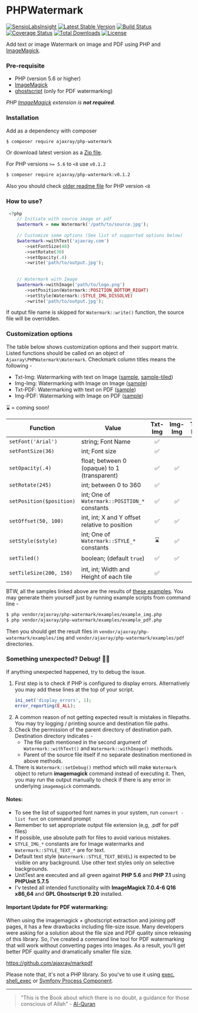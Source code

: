 # PHPWatermark

[![SensioLabsInsight](https://insight.symfony.com/projects/cf8fe138-7232-4390-a3c6-f9e509221353/big.svg)](https://insight.symfony.com/projects/cf8fe138-7232-4390-a3c6-f9e509221353)
[![Latest Stable Version](https://poser.pugx.org/ajaxray/php-watermark/v/stable)](https://packagist.org/packages/ajaxray/php-watermark)
[![Build Status](https://travis-ci.org/ajaxray/php-watermark.svg?branch=master)](https://travis-ci.org/ajaxray/php-watermark)
[![Coverage Status](https://coveralls.io/repos/github/ajaxray/php-watermark/badge.svg?branch=master)](https://coveralls.io/github/ajaxray/php-watermark?branch=master)
[![Total Downloads](https://poser.pugx.org/ajaxray/php-watermark/downloads)](https://packagist.org/packages/ajaxray/php-watermark)
[![License](https://poser.pugx.org/ajaxray/php-watermark/license)](https://packagist.org/packages/ajaxray/php-watermark)


Add text or image Watermark on image and PDF using PHP and [ImageMagick][1].

### Pre-requisite
 
 - PHP (version 5.6 or higher)
 - [ImageMagick][1]
 - [ghostscript][2] (only for PDF watermarking)

_PHP [ImageMagick][3] extension is **not required**._
 
### Installation
 
 Add as a dependency with composer
 
 ```bash
 $ composer require ajaxray/php-watermark
 ```
Or download latest version as a [Zip file](https://github.com/ajaxray/php-watermark/archive/master.zip).

For PHP versions `>= 5.6` to `<8` use `v0.1.2` 
 ```bash
 $ composer require ajaxray/php-watermark:v0.1.2
 ```
 Also you should check [older readme file](https://github.com/ajaxray/php-watermark/tree/v0.1.2#readme) for PHP version `<8`

 
 ### How to use?
 
 ```php
  <?php
     // Initiate with source image or pdf
     $watermark = new Watermark('/path/to/source.jpg');
     
     // Customize some options (See list of supported options below)
     $watermark->withText('ajaxray.com')
        ->setFontSize(48)
        ->setRotate(30)
        ->setOpacity(.4)
        ->write('path/to/output.jpg');
     
     
     // Watermark with Image
     $watermark->withImage('path/to/logo.png')
        ->setPosition(Watermark::POSITION_BOTTOM_RIGHT)
        ->setStyle(Watermark::STYLE_IMG_DISSOLVE)
        ->write('path/to/output.jpg');
  ```
If output file name is skipped for `Watermark::write()` function, the source file will be overridden. 
 
 
 ### Customization options
 
 The table below shows customization options and their support matrix.
 Listed functions should be called on an object of `Ajaxray\PHPWatermark\Watermark`.
 Checkmark column titles means the following - 
  
- Txt-Img: Watermarking with text on Image ([sample][4], [sample-tiled][5])
- Img-Img: Watermarking with Image on Image ([sample][6])
- Txt-PDF: Watermarking with text on PDF ([sample][7])
- Img-PDF: Watermarking with Image on PDF ([sample][8])

&#8987; = coming soon!

 | Function | Value | Txt-Img | Img-Img | Txt-PDF | Img-PDF |
 |---|---|:---:|:---:|:---:|:---:|
 |`setFont('Arial')` | string; Font Name | &#9989; |   | &#9989; |   |
 |`setFontSize(36)` | int; Font size | &#9989; |   | &#9989; |   |
 |`setOpacity(.4)` | float; between 0 (opaque) to 1 (transparent) | &#9989; | &#9989; | &#9989; | &#9989; |
 |`setRotate(245)` | int; between 0 to 360 | &#9989; |   | &#9989; |   |
 |`setPosition($position)` | int; One of `Watermark::POSITION_*` constants | &#9989; | &#9989; | &#9989; | &#9989; |
 |`setOffset(50, 100)` | int, int; X and Y offset relative to position | &#9989; | &#9989; | &#9989; | &#9989; |
 |`setStyle($style)` | int; One of `Watermark::STYLE_*` constants | &#8987; | &#9989; | &#8987; | &#8987; |
 |`setTiled()` | boolean; (default `true`) | &#9989; | &#9989; | &#8987; | &#8987;  |
 |`setTileSize(200, 150)` | int, int; Width and Height of each tile | &#9989; |   | &#8987; |   |

 
 BTW, all the samples linked above are the results of [these examples][9].
 You may generate them yourself just by running example scripts from command line - 
  
```bash
$ php vendor/ajaxray/php-watermark/examples/example_img.php
$ php vendor/ajaxray/php-watermark/examples/example_pdf.php
```
Then you should get the result files in `vendor/ajaxray/php-watermark/examples/img` 
and `vendor/ajaxray/php-watermark/examples/pdf` directories.
 
### Something unexpected? Debug! 🐞🔫 

If anything unexpected happened, try to debug the issue.

1. First step is to check if PHP is configured to display errors. Alternatively you may add these lines at the top of your script. 
    ```php
    ini_set('display_errors', 1);
    error_reporting(E_ALL);
    ```
2. A common reason of not getting expected result is mistakes in filepaths. You may try logging / printing source and destination file paths. 
3. Check the permission of the parent directory of destination path. Destination directory indicates -
    - The file path mentioned in the second argument of `Watermark::withText()` and `Watermark::withImage()` methods. 
    - Parent of the source file itself if no separate destination mentioned in above methods.
4. There is `Watermark::setDebug()` method which will make `Watermark` object to return **imagemagick** command instead of executing it. 
Then, you may run the output manually to check if there is any error in underlying `imagemagick` commands. 


#### Notes:

* To see the list of supported font names in your system, run `convert -list font` on command prompt
* Remember to set appropriate output file extension (e,g, .pdf for pdf files)
* If possible, use absolute path for files to avoid various mistakes.
* `STYLE_IMG_*` constants are for Image watermarks and `Watermark::STYLE_TEXT_*` are for text.
* Default text style (`Watermark::STYLE_TEXT_BEVEL`) is expected to be visible on any background. 
Use other text styles only on selective backgrounds.
* UnitTest are executed and all green against **PHP 5.6** and **PHP 7.1** using **PHPUnit 5.7.5**
* I'v tested all intended functionality with **ImageMagick 7.0.4-6 Q16 x86_64** and **GPL Ghostscript 9.20** installed.  
 

#### Important Update for PDF watermarking:

When using the imagemagick + ghostscript extraction and joining pdf pages, it has a few drawbacks including file-size issue. Many developers were asking for a solution about the file size and PDF quality since releasing of this library.
So, I've created a command line tool for PDF watermarking that will work without converting pages into images. As a result, you'll get better PDF quality and dramatically smaller file size.

https://github.com/ajaxray/markpdf

Please note that, it's not a PHP library. So you've to use it using [exec][10], [shell_exec][11] or [Symfony Process Component][12].

---

> "This is the Book about which there is no doubt, a guidance for those conscious of Allah" - [Al-Quran](http://quran.com)

[1]: http://www.imagemagick.org "ImageMagick Command line tool"
[2]: https://www.ghostscript.com/ "GhostScript"
[3]: http://php.net/manual/en/book.imagick.php "PHP ImageMagick Extension"
[4]: https://www.dropbox.com/s/itff1ot0h4lj1o3/watermark_text_on_img.jpg?dl=0 "Text Watermarking on Image"
[5]: https://www.dropbox.com/s/8xvr1xwlm76jiom/watermark_text_tiles_on_img.jpg?dl=0 "Tiled Text Watermarking on Image"
[6]: https://www.dropbox.com/s/k2ghbaaif1vxnws/watermark_img_on_img.jpg?dl=0 "Image Watermarking on Image"
[7]: https://www.dropbox.com/s/aorp9aoggynn3pt/watermark_text_on_pdf.pdf?dl=0 "Text Watermarking on PDF"
[8]: https://www.dropbox.com/s/myn2is2nx3xtm3v/watermark_img_on_pdf.pdf?dl=0 "Image Watermarking on PDF"
[9]: https://github.com/ajaxray/php-watermark/tree/master/examples "Example scripts"
[10]: http://php.net/manual/en/function.exec.php
[11]: http://php.net/manual/en/function.shell-exec.php
[12]: https://symfony.com/doc/current/components/process.html
